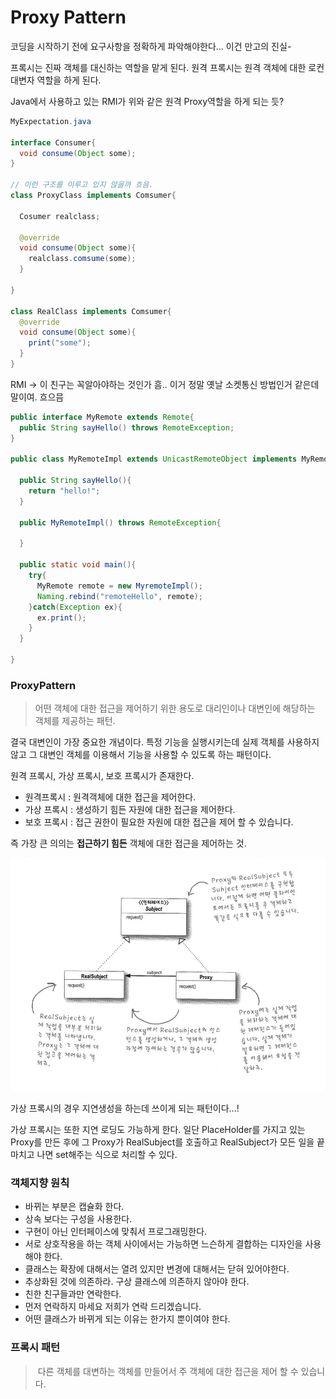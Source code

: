 # Proxy Pattern



코딩을 시작하기 전에 요구사항을 정확하게 파악해야한다... 이건 만고의 진실-

프록시는 진짜 객체를 대신하는 역할을 맡게 된다. 원격 프록시는 원격 객체에 대한 로컨 대변자 역할을 하게 된다.



 Java에서 사용하고 있는 RMI가 위와 같은 원격 Proxy역할을 하게 되는 듯?

```java
MyExpectation.java

interface Consumer{
  void consume(Object some);
}

// 이런 구조를 이루고 있지 않을까 흐음.
class ProxyClass implements Comsumer{
  
  Cosumer realclass;
  
  @override
  void consume(Object some){
    realclass.comsume(some);
  }
  
}

class RealClass implements Comsumer{
  @override
  void consume(Object some){
    print("some");
  }
}

```

RMI -> 이 친구는 꼭알아야하는 것인가 흠.. 이거 정말 옛날 소켓통신 방법인거 같은데 말이여. 흐으믐



```java
public interface MyRemote extends Remote{
  public String sayHello() throws RemoteException;
}

public class MyRemoteImpl extends UnicastRemoteObject implements MyRemote{
  
  public String sayHello(){
    return "hello!";
  }
  
  public MyRemoteImpl() throws RemoteException{
    
  }
  
  public static void main(){
    try{
      MyRemote remote = new MyremoteImpl();
      Naming.rebind("remoteHello", remote);
    }catch(Exception ex){
      ex.print();
    }
  }
  
}


```



### ProxyPattern

> 어떤 객체에 대한 접근을 제어하기 위한 용도로 대리인이나 대변인에 해당하는 객체를 제공하는 패턴.



결국 대변인이 가장 중요한 개념이다. 특정 기능을 실행시키는데 실제 객체를 사용하지 않고 그 대변인 객체를 이용해서 기능을 사용할 수 있도록 하는 패턴이다.

원격 프록시, 가상 프록시, 보호 프록시가 존재한다.

* 원격프록시 : 원격객체에 대한 접근을 제어한다.
* 가상 프록시 : 생성하기 힘든 자원에 대한 접근을 제어한다.
* 보호 프록시 : 접근 권한이 필요한 자원에 대한 접근을 제어 할 수 있습니다.

즉 가장 큰 의의는 **접근하기 힘든** 객체에 대한 접근을 제어하는 것.

![proxy](proxy.jpeg)

가상 프록시의 경우 지연생성을 하는데 쓰이게 되는 패턴이다...!

가상 프록시는 또한 지연 로딩도 가능하게 한다. 일단 PlaceHolder를 가지고 있는 Proxy를 만든 후에 그 Proxy가 RealSubject를 호출하고 RealSubject가 모든 일을 끝마치고 나면 set해주는 식으로 처리할 수 있다.



### 객체지향  원칙

* 바뀌는 부분은 캡슐화 한다.
* 상속 보다는 구성을 사용한다.
* 구현이 아닌 인터페이스에 맞춰서 프로그래밍한다.
* 서로 상호작용을 하는 객체 사이에서는 가능하면 느슨하게 결합하는 디자인을 사용해야 한다.
* 클래스는 확장에 대해서는 열려 있지만 변경에 대해서는 닫혀 있어야한다.
* 추상화된 것에 의존하라. 구상 클래스에 의존하지 않아야 한다.
* 친한 친구들과만 연락한다.
* 먼저 연락하지 마세요 저희가 연락 드리겠습니다.
* 어떤 클래스가 바뀌게 되는 이유는 한가지 뿐이여야 한다.

### 프록시 패턴

> ​	다른 객체를 대변하는 객체를 만들어서 주 객체에 대한 접근을 제어 할 수 있습니다.